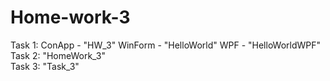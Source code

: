 # Home-work-3
Task 1: ConApp - "HW_3"
        WinForm - "HelloWorld"
        WPF - "HelloWorldWPF"
Task 2: "HomeWork_3"        
Task 3: "Task_3"
